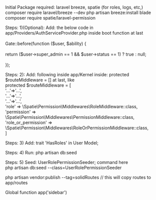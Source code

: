 Initial Package required: laravel breeze, spatie (for roles, logs, etc,)
<br>composer require laravel/breeze --dev  php artisan breeze:install blade
<br>composer require spatie/laravel-permission



Steps: 1)(Optional): Add: the below code in app/Providers/AuthServiceProvider.php inside boot function at last</br>  
        Gate::before(function ($user, $ability) {</br>  
            return ($user->super_admin == 1 && $user->status == 1) ? true : null;</br>  
       });

Steps: 2): Add: following inside app/Kernel inside: protected $routeMiddleware = [] at last, like</br>
protected $routeMiddleware = [</br>
'...'=>'...',</br>
'...'=>'...',</br>
'...'=>'...',</br>
'role' => \Spatie\Permission\Middlewares\RoleMiddleware::class,</br>
'permission' => \Spatie\Permission\Middlewares\PermissionMiddleware::class,</br>
'role_or_permission' => \Spatie\Permission\Middlewares\RoleOrPermissionMiddleware::class,</br>
]</br> 


Steps: 3) Add: trait 'HasRoles' in User Model;

Steps: 4) Run: php artisan db:seed

Steps: 5) Seed:  UserRolePermissionSeeder; command here <br>  php artisan db:seed --class=UserRolePermissionSeeder

php artisan vendor:publish --tag=solidRoutes // this will copy routes to app/routes

Global function
app('sidebar')

